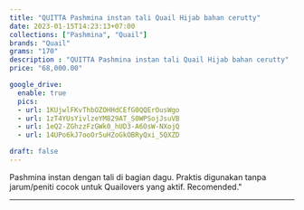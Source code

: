 ```yaml
---
title: "QUITTA Pashmina instan tali Quail Hijab bahan cerutty"
date: 2023-01-15T14:23:13+07:00
collections: ["Pashmina", "Quail"]
brands: "Quail"
grams: "170"
description : "QUITTA Pashmina instan tali Quail Hijab bahan cerutty"
price: "68,000.00"

google_drive:
  enable: true
  pics:
  - url: 1KUjwlFKvThbOZOHHdCEfG0QQErOusWgo
  - url: 1zT4YUsYivlzeYM829AT_S0WPSojJsuVB
  - url: 1eQ2-ZGhzzFzGWk0_hUD3-A6OsW-NXojQ
  - url: 14UPo6kJ7ooOr5uHZoGkOBRyQxi_5QXZD

draft: false
---
```


Pashmina instan dengan tali di bagian dagu. Praktis digunakan tanpa jarum/peniti cocok untuk Quailovers yang aktif. Recomended."

----------    
 

